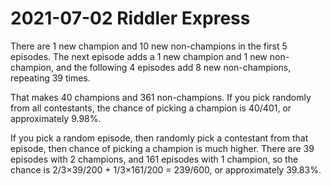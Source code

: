 2021-07-02 Riddler Express
==========================
There are 1 new champion and 10 new non-champions in the first 5 episodes.
The next episode adds a 1 new champion and 1 new non-champion, and the
following 4 episodes add 8 new non-champions, repeating 39 times.

That makes 40 champions and 361 non-champions.  If you pick randomly from
all contestants, the chance of picking a champion is 40/401, or approximately
9.98%.

If you pick a random episode, then randomly pick a contestant from that
episode, then chance of picking a champion is much higher.  There are 39
episodes with 2 champions, and 161 episodes with 1 champion, so the
chance is 2/3×39/200 + 1/3×161/200 = 239/600, or approximately 39.83%.
